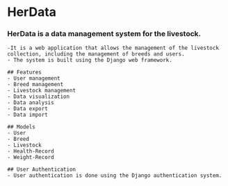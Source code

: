 # HerData
### HerData is a data management system for the livestock. 
    -It is a web application that allows the management of the livestock collection, including the management of breeds and users. 
    - The system is built using the Django web framework.

    ## Features
    - User management
    - Breed management
    - Livestock management
    - Data visualization
    - Data analysis
    - Data export
    - Data import

    ## Models
    - User
    - Breed
    - Livestock
    - Health-Record
    - Weight-Record

    ## User Authentication
    - User authentication is done using the Django authentication system.
    

